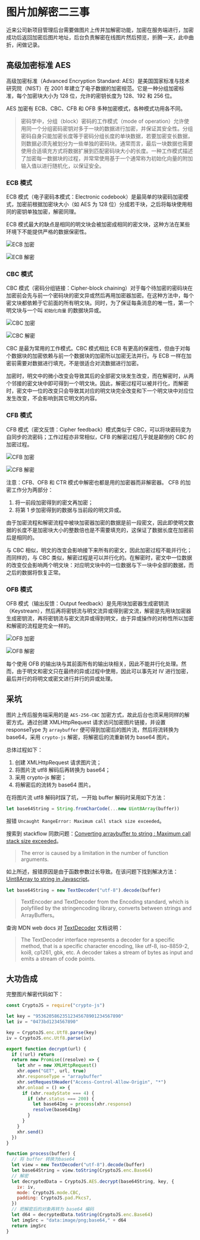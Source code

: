 # 图片加解密二三事

近来公司新项目管理后台需要做图片上传并加解密功能，加密在服务端进行，加密成功后返回加密后图片地址，后台负责解密在线图片然后预览，折腾一天，此中曲折，闲做记录。

## 高级加密标准 AES

高级加密标准（Advanced Encryption Standard: AES）是美国国家标准与技术研究院（NIST）在 2001 年建立了电子数据的加密规范。它是一种分组加密标准，每个加密块大小为 128 位，允许的密钥长度为 128、192 和 256 位。

AES 加密有 ECB、CBC、CFB 和 OFB 多种加密模式，各种模式功用各不同。

> 密码学中，分组（block）密码的工作模式（mode of operation）允许使用同一个分组密码密钥对多于一块的数据进行加密，并保证其安全性。分组密码自身只能加密长度等于密码分组长度的单块数据，若要加密变长数据，则数据必须先被划分为一些单独的密码块。通常而言，最后一块数据也需要使用合适填充方式将数据扩展到匹配密码块大小的长度。一种工作模式描述了加密每一数据块的过程，并常常使用基于一个通常称为初始化向量的附加输入值以进行随机化，以保证安全。

### ECB 模式

ECB 模式（电子密码本模式：Electronic codebook）是最简单的块密码加密模式，加密前根据加密块大小（如 AES 为 128 位）分成若干块，之后将每块使用相同的密钥单独加密，解密同理。

ECB 模式最大的缺点是相同的明文块会被加密成相同的密文块，这种方法在某些环境下不能提供严格的数据保密性。

![ECB 加密](/IMAGES/图片加解密二三事/Ecb_encryption.png)

![ECB 解密](/IMAGES/图片加解密二三事/Ecb_decryption.png)

### CBC 模式

CBC 模式（密码分组链接：Cipher-block chaining）对于每个待加密的密码块在加密前会先与前一个密码块的密文异或然后再用加密器加密。在这种方法中，每个密文块都依赖于它前面的所有明文块。同时，为了保证每条消息的唯一性，第一个明文块与一个叫 `初始化向量` 的数据块异或。

![CBC 加密](/IMAGES/图片加解密二三事/Cbc_encryption.png)

![CBC 解密](/IMAGES/图片加解密二三事/Cbc_decryption.png)

CBC 是最为常用的工作模式。CBC 模式相比 ECB 有更高的保密性，但由于对每个数据块的加密依赖与前一个数据块的加密所以加密无法并行。与 ECB 一样在加密前需要对数据进行填充，不是很适合对流数据进行加密。

加密时，明文中的微小改变会导致其后的全部密文块发生改变，而在解密时，从两个邻接的密文块中即可得到一个明文块。因此，解密过程可以被并行化，而解密时，密文中一位的改变只会导致其对应的明文块完全改变和下一个明文块中对应位发生改变，不会影响到其它明文的内容。

### CFB 模式

CFB 模式（密文反馈：Cipher feedback）模式类似于 CBC，可以将块密码变为自同步的流密码；工作过程亦非常相似，CFB 的解密过程几乎就是颠倒的 CBC 的加密过程。

![CFB 加密](/IMAGES/图片加解密二三事/Cfb_encryption.png)

![CFB 解密](/IMAGES/图片加解密二三事/Cfb_decryption.png)

注意：CFB、OFB 和 CTR 模式中解密也都是用的加密器而非解密器。 CFB 的加密工作分为两部分：

1. 将一前段加密得到的密文再加密；
2. 将第 1 步加密得到的数据与当前段的明文异或。

由于加密流程和解密流程中被块加密器加密的数据是前一段密文，因此即使明文数据的长度不是加密块大小的整数倍也是不需要填充的，这保证了数据长度在加密前后是相同的。

与 CBC 相似，明文的改变会影响接下来所有的密文，因此加密过程不能并行化；而同样的，与 CBC 类似，解密过程是可以并行化的。在解密时，密文中一位数据的改变仅会影响两个明文块：对应明文块中的一位数据与下一块中全部的数据，而之后的数据将恢复正常。

### OFB 模式

OFB 模式（输出反馈：Output feedback）是先用块加密器生成密钥流（Keystream），然后再将密钥流与明文流异或得到密文流，解密是先用块加密器生成密钥流，再将密钥流与密文流异或得到明文，由于异或操作的对称性所以加密和解密的流程是完全一样的。

![OFB 加密](/IMAGES/图片加解密二三事/Ofb_encryption.png)

![OFB 解密](/IMAGES/图片加解密二三事/Ofb_decryption.png)

每个使用 OFB 的输出块与其前面所有的输出块相关，因此不能并行化处理。然而，由于明文和密文只在最终的异或过程中使用，因此可以事先对 IV 进行加密，最后并行的将明文或密文进行并行的异或处理。

## 采坑

图片上传后服务端采用的是 `AES-256-CBC` 加密方式，故此后台也须采用同样的解密方式。通过创建 XMLHttpRequest 请求访问加密图片链接，并设置 responseType 为 `arraybuffer` 便可得到加密后的图片流，然后将流转换为 base64，采用 `crypto-js` 解密，将解密后的流重新转为 base64 图片。

总体过程如下：

1. 创建 XMLHttpRequest 请求图片流；
2. 将图片流 utf8 解码后再转换为 base64；
3. 采用 crypto-js 解密；
4. 将解密后的流转为 base64 图片。

在将图片流 utf8 解码时踩了坑，一开始 buffer 解码时采用如下方法：

```javascript
let base64String = String.fromCharCode(...new Uint8Array(buffer))
```

报错 `Uncaught RangeError: Maximum call stack size exceeded`。

搜索到 stackflow 同款问题：[Converting arraybuffer to string : Maximum call stack size exceeded](https://stackoverflow.com/questions/38432611/converting-arraybuffer-to-string-maximum-call-stack-size-exceeded/#answer-38437518)。

> The error is caused by a limitation in the number of function arguments.

如上所述，报错原因是由于函数参数过长导致。在该问题下找到解决方法：[Uint8Array to string in Javascript](https://stackoverflow.com/questions/8936984/uint8array-to-string-in-javascript/#answer-36949791)。

```javascript
let base64String = new TextDecoder("utf-8").decode(buffer)
```

> TextEncoder and TextDecoder from the Encoding standard, which is polyfilled by the stringencoding library, converts between strings and ArrayBuffers。

查询 MDN web docs 对 [TextDecoder](https://developer.mozilla.org/en-US/docs/Web/API/TextDecoder) 文档说明：

> The TextDecoder interface represents a decoder for a specific method, that is a specific character encoding, like utf-8, iso-8859-2, koi8, cp1261, gbk, etc. A decoder takes a stream of bytes as input and emits a stream of code points.

## 大功告成

完整图片解密代码如下：

```javascript
const CryptoJS = require("crypto-js")

let key = "95362058623512345678901234567890"
let iv = "0473bd1234567890"

key = CryptoJS.enc.Utf8.parse(key)
iv = CryptoJS.enc.Utf8.parse(iv)

export function decrypt(url) {
  if (!url) return
  return new Promise((resolve) => {
    let xhr = new XMLHttpRequest()
    xhr.open("GET", url, true)
    xhr.responseType = "arraybuffer"
    xhr.setRequestHeader("Access-Control-Allow-Origin", "*")
    xhr.onload = () => {
      if (xhr.readyState === 4) {
        if (xhr.status === 200) {
          let base64Img = process(xhr.response)
          resolve(base64Img)
        }
      }
    }
    xhr.send()
  })
}

function process(buffer) {
  // 将 buffer 转换为base64
  let view = new TextDecoder("utf-8").decode(buffer)
  let base64String = view.toString(CryptoJS.enc.Base64)
  // 解密
  let decryptedData = CryptoJS.AES.decrypt(base64String, key, {
    iv: iv,
    mode: CryptoJS.mode.CBC,
    padding: CryptoJS.pad.Pkcs7,
  })
  // 把解密后的对象再转为 base64 编码
  let d64 = decryptedData.toString(CryptoJS.enc.Base64)
  let imgSrc = "data:image/png;base64," + d64
  return imgSrc
}
```
